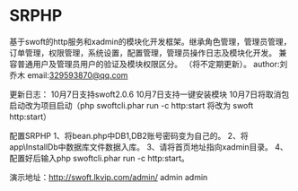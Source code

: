 # SRPHP
基于swoft的http服务和xadmin的模块化开发框架。继承角色管理，管理员管理，订单管理，权限管理，系统设置，配置管理，管理员操作日志及模块化开发。
兼容普通用户及管理员用户的验证及模块权限区分。
（将不定期更新）。
author:刘乔木 
email:329593870@qq.com

更新日志：
10月7日支持swoft2.0.6
10月7日支持一键安装模块
10月7日将取消包启动改为项目启动（php swoftcli.phar run -c http:start 将改为 swoft http:start）

配置SRPHP
1、将bean.php中DB1,DB2账号密码变为自己的。
2、将app\InstallDb中数据库文件数据入库。
3、请将首页地址指向xadmin目录。
4、配置好后输入php swoftcli.phar run -c http:start。

演示地址：http://swoft.lkvip.com/admin/  admin admin
